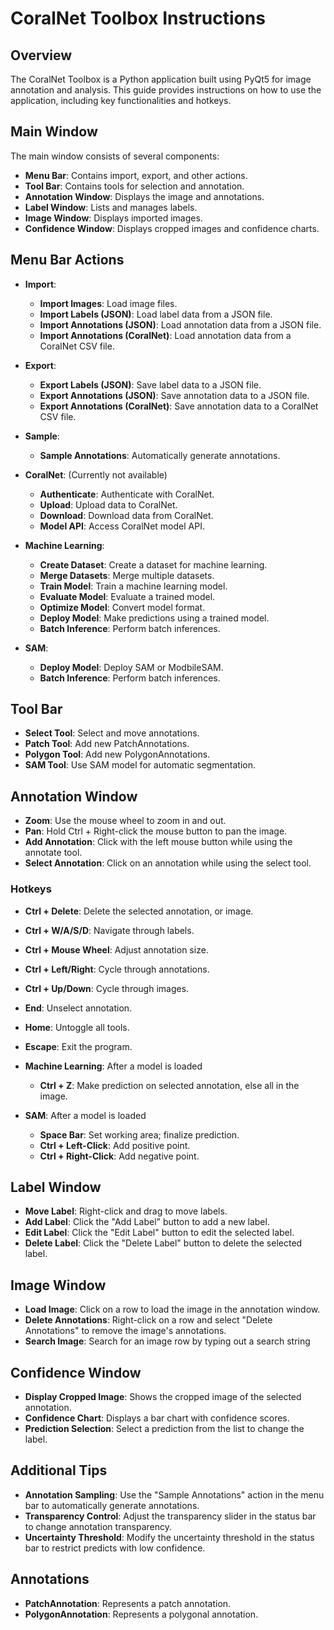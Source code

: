 # CoralNet Toolbox Instructions

## Overview
The CoralNet Toolbox is a Python application built using PyQt5 for image annotation and analysis. 
This guide provides instructions on how to use the application, including key functionalities and hotkeys.

## Main Window
The main window consists of several components:
- **Menu Bar**: Contains import, export, and other actions.
- **Tool Bar**: Contains tools for selection and annotation.
- **Annotation Window**: Displays the image and annotations.
- **Label Window**: Lists and manages labels.
- **Image Window**: Displays imported images.
- **Confidence Window**: Displays cropped images and confidence charts.

## Menu Bar Actions
- **Import**:
  - **Import Images**: Load image files.
  - **Import Labels (JSON)**: Load label data from a JSON file.
  - **Import Annotations (JSON)**: Load annotation data from a JSON file.
  - **Import Annotations (CoralNet)**: Load annotation data from a CoralNet CSV file.

- **Export**:
  - **Export Labels (JSON)**: Save label data to a JSON file.
  - **Export Annotations (JSON)**: Save annotation data to a JSON file.
  - **Export Annotations (CoralNet)**: Save annotation data to a CoralNet CSV file.

- **Sample**:
  - **Sample Annotations**: Automatically generate annotations.

- **CoralNet**: (Currently not available)
  - **Authenticate**: Authenticate with CoralNet.
  - **Upload**: Upload data to CoralNet.
  - **Download**: Download data from CoralNet.
  - **Model API**: Access CoralNet model API.

- **Machine Learning**:
  - **Create Dataset**: Create a dataset for machine learning.
  - **Merge Datasets**: Merge multiple datasets.
  - **Train Model**: Train a machine learning model.
  - **Evaluate Model**: Evaluate a trained model.
  - **Optimize Model**: Convert model format.
  - **Deploy Model**: Make predictions using a trained model.
  - **Batch Inference**: Perform batch inferences.

- **SAM**:
  - **Deploy Model**: Deploy SAM or ModbileSAM.
  - **Batch Inference**: Perform batch inferences.

## Tool Bar
- **Select Tool**: Select and move annotations.
- **Patch Tool**: Add new PatchAnnotations.
- **Polygon Tool**: Add new PolygonAnnotations.
- **SAM Tool**: Use SAM model for automatic segmentation.

## Annotation Window
- **Zoom**: Use the mouse wheel to zoom in and out.
- **Pan**: Hold Ctrl + Right-click the mouse button to pan the image.
- **Add Annotation**: Click with the left mouse button while using the annotate tool.
- **Select Annotation**: Click on an annotation while using the select tool.

### Hotkeys
- **Ctrl + Delete**: Delete the selected annotation, or image.
- **Ctrl + W/A/S/D**: Navigate through labels.
- **Ctrl + Mouse Wheel**: Adjust annotation size.
- **Ctrl + Left/Right**: Cycle through annotations.
- **Ctrl + Up/Down**: Cycle through images.
- **End**: Unselect annotation.
- **Home**: Untoggle all tools.
- **Escape**: Exit the program.

- **Machine Learning**: After a model is loaded
  - **Ctrl + Z**: Make prediction on selected annotation, else all in the image.

- **SAM**: After a model is loaded
  - **Space Bar**: Set working area; finalize prediction.
  - **Ctrl + Left-Click**: Add positive point.
  - **Ctrl + Right-Click**: Add negative point.

## Label Window
- **Move Label**: Right-click and drag to move labels.
- **Add Label**: Click the "Add Label" button to add a new label.
- **Edit Label**: Click the "Edit Label" button to edit the selected label.
- **Delete Label**: Click the "Delete Label" button to delete the selected label.

## Image Window
- **Load Image**: Click on a row to load the image in the annotation window.
- **Delete Annotations**: Right-click on a row and select "Delete Annotations" to remove the image's annotations.
- **Search Image**: Search for an image row by typing out a search string

## Confidence Window
- **Display Cropped Image**: Shows the cropped image of the selected annotation.
- **Confidence Chart**: Displays a bar chart with confidence scores.
- **Prediction Selection**: Select a prediction from the list to change the label.

## Additional Tips
- **Annotation Sampling**: Use the "Sample Annotations" action in the menu bar to automatically generate annotations.
- **Transparency Control**: Adjust the transparency slider in the status bar to change annotation transparency.
- **Uncertainty Threshold**: Modify the uncertainty threshold in the status bar to restrict predicts with low confidence.

## Annotations
- **PatchAnnotation**: Represents a patch annotation.
- **PolygonAnnotation**: Represents a polygonal annotation.
